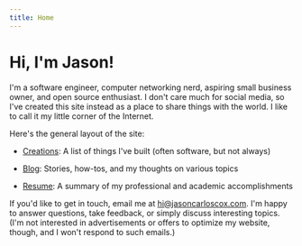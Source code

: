 ```yaml
---
title: Home
---
```


# Hi, I'm Jason!

I'm a software engineer, computer networking nerd, aspiring small business owner, and open source enthusiast. I don't care much for social media, so I've created this site instead as a place to share things with the world. I like to call it my little corner of the Internet.

Here's the general layout of the site:

- [Creations](/creations): A list of things I've built (often software, but not always)

- [Blog](/blog): Stories, how-tos, and my thoughts on various topics

- [Resume](/resume): A summary of my professional and academic accomplishments

If you'd like to get in touch, email me at [hi@jasoncarloscox.com](mailto:hi@jasoncarloscox.com). I'm happy to answer questions, take feedback, or simply discuss interesting topics. (I'm not interested in advertisements or offers to optimize my website, though, and I won't respond to such emails.)
